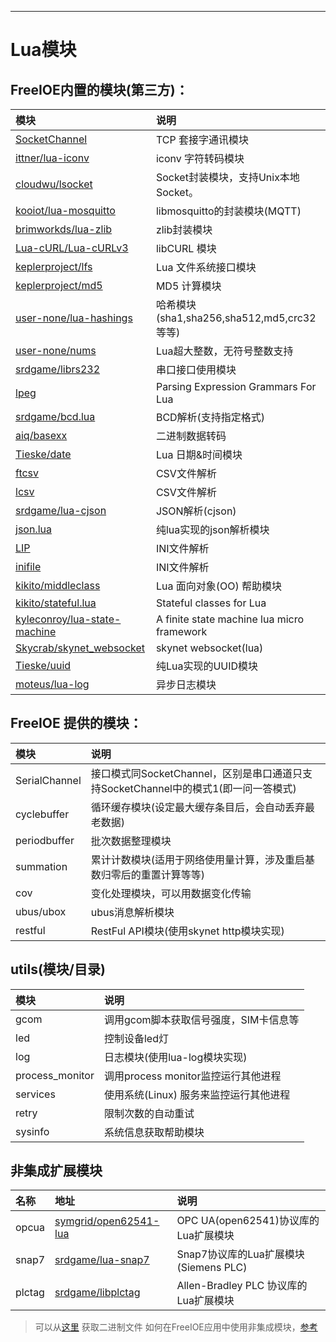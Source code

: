 
---

# Lua模块

## FreeIOE内置的模块(第三方)：

| 模块 | 说明|
| :--- | :--- |
| [SocketChannel](https://github.com/cloudwu/skynet/wiki/SocketChannel) | TCP 套接字通讯模块 |
| [ittner/lua-iconv](https://github.com/ittner/lua-iconv) | iconv 字符转码模块 |
| [cloudwu/lsocket](https://github.com/cloudwu/lsocket) | Socket封装模块，支持Unix本地Socket。 |
| [kooiot/lua-mosquitto](https://github.com/kooiot/lua-mosquitto) | libmosquitto的封装模块(MQTT) |
| [brimworkds/lua-zlib](https://github.com/brimworks/lua-zlib) | zlib封装模块 |
| [Lua-cURL/Lua-cURLv3](https://github.com/Lua-cURL/Lua-cURLv3) | libCURL 模块 |
| [keplerproject/lfs](http://keplerproject.github.io/luafilesystem/) | Lua 文件系统接口模块 |
| [keplerproject/md5](https://github.com/keplerproject/md5) | MD5 计算模块 |
| [user-none/lua-hashings](https://github.com/user-none/lua-hashings) | 哈希模块(sha1,sha256,sha512,md5,crc32等等) |
| [user-none/nums](https://github.com/user-none/lua-nums) | Lua超大整数，无符号整数支持 |
| [srdgame/librs232](https://github.com/srdgame/librs232) | 串口接口使用模块 |
| [lpeg](http://www.inf.puc-rio.br/~roberto/lpeg/) | Parsing Expression Grammars For Lua |
| [srdgame/bcd.lua](http://github.com/srdgame/bcd.lua) | BCD解析(支持指定格式) |
| [aiq/basexx](https://github.com/aiq/basexx) | 二进制数据转码 |
| [Tieske/date](https://github.com/Tieske/date) | Lua 日期&时间模块 |
| [ftcsv](https://github.com/FourierTransformer/ftcsv) | CSV文件解析 |
| [lcsv](https://github.com/daelvn/lcsv) | CSV文件解析 |
| [srdgame/lua-cjson](https://github.com/srdgame/lua-cjson) | JSON解析(cjson) |
| [json.lua](https://github.com/rxi/json.lua) | 纯lua实现的json解析模块 |
| [LIP](https://github.com/Dynodzzo/Lua_INI_Parser) | INI文件解析 |
| [inifile](http://docs.bartbes.com/inifile) | INI文件解析 |
| [kikito/middleclass](https://github.com/kikito/middleclass) | Lua 面向对象(OO) 帮助模块 |
| [kikito/stateful.lua](https://github.com/kikito/stateful.lua) | Stateful classes for Lua |
| [kyleconroy/lua-state-machine](https://github.com/kyleconroy/lua-state-machine) | A finite state machine lua micro framework |
| [Skycrab/skynet_websocket](https://github.com/Skycrab/skynet_websocket) |  skynet websocket(lua) |
| [Tieske/uuid](https://github.com/Tieske/uuid) | 纯Lua实现的UUID模块 |
| [moteus/lua-log](https://github.com/moteus/lua-log) | 异步日志模块 |

## FreeIOE 提供的模块：

| 模块 | 说明 |
| :--- | :--- |
| SerialChannel | 接口模式同SocketChannel，区别是串口通道只支持SocketChannel中的模式1(即一问一答模式) |
| cyclebuffer | 循环缓存模块(设定最大缓存条目后，会自动丢弃最老数据) |
| periodbuffer | 批次数据整理模块 |
| summation | 累计计数模块(适用于网络使用量计算，涉及重启基数归零后的重置计算等等) |
| cov | 变化处理模块，可以用数据变化传输 |
| ubus/ubox | ubus消息解析模块 |
| restful | RestFul API模块(使用skynet http模块实现) |


## utils(模块/目录)

| 模块 | 说明 |
| :--- | :--- |
| gcom | 调用gcom脚本获取信号强度，SIM卡信息等 |
| led | 控制设备led灯 |
| log | 日志模块(使用lua-log模块实现) |
| process_monitor | 调用process monitor监控运行其他进程 |
| services | 使用系统(Linux) 服务来监控运行其他进程 |
| retry | 限制次数的自动重试 |
| sysinfo | 系统信息获取帮助模块 |


## 非集成扩展模块

| 名称 | 地址 | 说明 |
| :--- | :--- | :--- |
| opcua | [symgrid/open62541-lua](https://github.com/symgrid/open62541-lua) | OPC UA(open62541)协议库的Lua扩展模块 |
| snap7 | [srdgame/lua-snap7](https://github.com/srdgame/lua-snap7) | Snap7协议库的Lua扩展模块(Siemens PLC) |
| plctag | [srdgame/libplctag](https://github.com/srdgame/libplctag) | Allen-Bradley PLC 协议库的Lua扩展模块 |


> 可以从[这里](https://github.com/freeioe/freeioe_prebuild_exts) 获取二进制文件
> 如何在FreeIOE应用中使用非集成模块，[参考](https://github.com/freeioe/freeioe_example_apps/blob/master/opcua_client/depends.txt)
> 
